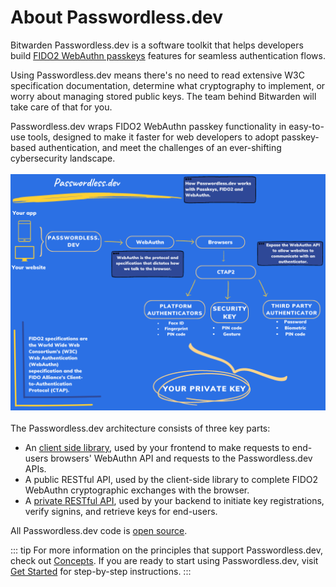 # About Passwordless.dev

Bitwarden Passwordless.dev is a software toolkit that helps developers build [FIDO2 WebAuthn passkeys](concepts.html#fido2) features for seamless authentication flows.

Using Passwordless.dev means there's no need to read extensive W3C specification documentation, determine what cryptography to implement, or worry about managing stored public keys. The team behind Bitwarden will take care of that for you.

Passwordless.dev wraps FIDO2 WebAuthn passkey functionality in easy-to-use tools, designed to make it faster for web developers to adopt passkey-based authentication, and meet the challenges of an ever-shifting cybersecurity landscape.
</br>
</br>
![Passwordless.dev operation flow](./diagram.png)
</br>
</br>
The Passwordless.dev architecture consists of three key parts:

- An [client side library](js-client), used by your frontend to make requests to end-users browsers' WebAuthn API and requests to the Passwordless.dev APIs.
- A public RESTful API, used by the client-side library to complete FIDO2 WebAuthn cryptographic exchanges with the browser.
- A [private RESTful API](api), used by your backend to initiate key registrations, verify signins, and retrieve keys for end-users.

All Passwordless.dev code is [open source](https://github.com/passwordless).

::: tip
For more information on the principles that support Passwordless.dev, check out [Concepts](concepts). If you are ready to start using Passwordless.dev, visit [Get Started](get-started) for step-by-step instructions.
:::
